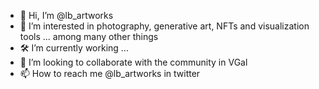 - 👋 Hi, I’m @lb_artworks
- 👀 I’m interested in photography, generative art, NFTs and visualization tools ... among many other things
- 🛠️ I’m currently working ...
- 💞️ I’m looking to collaborate with the community in VGal
- 📫 How to reach me @lb_artworks in twitter

<!---
lbartworks/lbartworks is a ✨ special ✨ repository because its `README.md` (this file) appears on your GitHub profile.
You can click the Preview link to take a look at your changes.
--->
